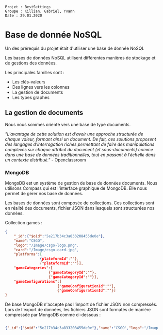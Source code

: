     Projet : BestSettings
    Groupe : Killian, Gabriel, Yvann
    Date : 29.01.2020

# Base de donnée NoSQL
Un des prérequis du projet était d'utiliser une base de donnée NoSQL

Les bases de données NoSQL utilisent diffèrentes manières de stockage et de gestions des données. 

Les principales familles sont :
- Les clés-valeurs
- Des lignes vers les colonnes
- La gestion de documents
- Les types graphes

## La gestion de documents
Nous nous sommes orienté vers une base de type documents. 

_"L'avantage de cette solution est d'avoir une approche structurée de chaque valeur, formant ainsi un document. De fait, ces solutions proposent des langages d'interrogation riches permettant de faire des manipulations complexes sur chaque attribut du document (et sous-documents) comme dans une base de données traditionnelles, tout en passant à l'échelle dans un contexte distribué."_ - Openclassroom

### MongoDB
MongoDB est un système de gestion de base de données documents. Nous utilisons Compass qui est l'interface graphique de MongoDB. Elle nous permet de gérer nos base de données.

Les bases de données sont composée de collections. Ces collections sont en réalité des documents, fichier JSON dans lesquels sont structurées nos données.

Collection games :

```json
{
    "_id":{"$oid":"5e217b34c3a833208455de0e"},
    "name":"CSGO",
    "logo":"/Image/csgo-logo.png",
    "card":"/Image/csgo-card.jpg",
    "platforms":[
                {plateformId":""},
                {"plateformId":""}],
    "gameCategories":[
                    {"gameCategoryId":""},
                    {"gameCategoryId":""}],
    "gameConfigurations":[
                        {"gameConfigurationId":""},
                        {"gameConfigurationId":""}]
}
```


De base MongoDB n'accepte pas l'import de fichier JSON non compressés. Lors de l'export de données, les fichiers JSON sont formatés de manière compressée par MongoDB comme ci-dessous :

```json

{"_id":{"$oid":"5e217b34c3a833208455de0e"},"name":"CSGO","logo":"/Image/csgo-logo.png","card":"/Image/csgo-card.jpg","platforms":[{"plateformId":""},{"plateformId":""}],"gameCategories":[{"gameCategoryId":""},{"gameCategoryId":""}],"gameConfigurations":[{"gameConfigurationId":""},{"gameConfigurationId":""}]}

```

